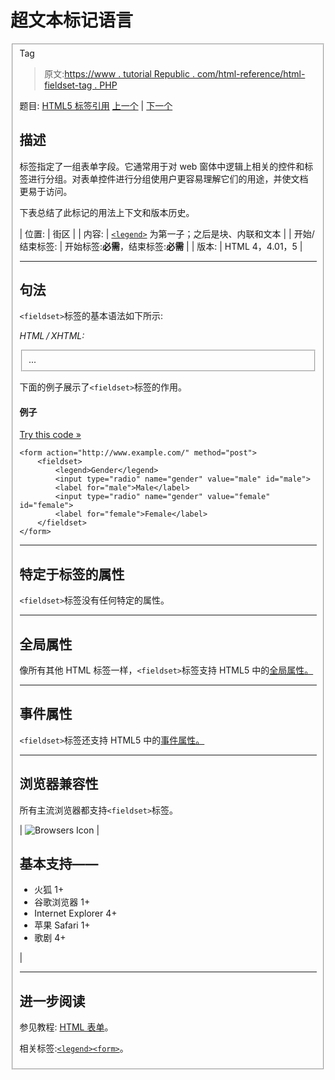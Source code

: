 # 超文本标记语言

<fieldset>Tag

> 原文:[https://www . tutorial Republic . com/html-reference/html-fieldset-tag . PHP](https://www.tutorialrepublic.com/html-reference/html-fieldset-tag.php)

题目: [HTML5 标签引用](html5-tags.php) [上一个](html5-embed-tag.php) | [下一个](html5-figcaption-tag.php)

## 描述

标签指定了一组表单字段。它通常用于对 web 窗体中逻辑上相关的控件和标签进行分组。对表单控件进行分组使用户更容易理解它们的用途，并使文档更易于访问。

下表总结了此标记的用法上下文和版本历史。

| 位置: | 街区 |
| 内容: | [`<legend>`](html-legend-tag.php) 为第一子；之后是块、内联和文本 |
| 开始/结束标签: | 开始标签:**必需**，结束标签:**必需** |
| 版本: | HTML 4，4.01，5 |

* * *

## 句法

`<fieldset>`标签的基本语法如下所示:

*HTML / XHTML:* <fieldset> ... </fieldset>

下面的例子展示了`<fieldset>`标签的作用。

#### 例子

[Try this code »](../codelab.php?topic=html&file=fieldset-tag "Try this code using online Editor")

```
<form action="http://www.example.com/" method="post">
    <fieldset>
        <legend>Gender</legend>
        <input type="radio" name="gender" value="male" id="male">
        <label for="male">Male</label>
        <input type="radio" name="gender" value="female" id="female">
        <label for="female">Female</label>
    </fieldset>
</form>
```

* * *

## 特定于标签的属性

`<fieldset>`标签没有任何特定的属性。

* * *

## 全局属性

像所有其他 HTML 标签一样，`<fieldset>`标签支持 HTML5 中的[全局属性。](html5-global-attributes.php)

* * *

## 事件属性

`<fieldset>`标签还支持 HTML5 中的[事件属性。](html5-event-attributes.php)

* * *

## 浏览器兼容性

所有主流浏览器都支持`<fieldset>`标签。

| ![Browsers Icon](../Images/e9331123c77668c1832e541c2fca1002.png) | 

## 基本支持——

*   火狐 1+
*   谷歌浏览器 1+
*   Internet Explorer 4+
*   苹果 Safari 1+
*   歌剧 4+

 |

* * *

## 进一步阅读

参见教程: [HTML 表单](../html-tutorial/html-forms.php)。

相关标签:[`<legend>`](html-legend-tag.php)[`<form>`](html-form-tag.php)。

</fieldset>